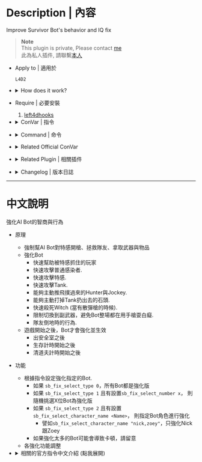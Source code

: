 # Description | 內容
Improve Survivor Bot's behavior and IQ fix

> __Note__ <br/>
This plugin is private, Please contact [me](https://github.com/fbef0102/Game-Private_Plugin#私人插件列表-private-plugins-list)<br/>
此為私人插件, 請聯繫[本人](https://github.com/fbef0102/Game-Private_Plugin#私人插件列表-private-plugins-list)

* Apply to | 適用於
	```
	L4D2
	```

* <details><summary>How does it work?</summary>

	* Improve bots
		* Help a pinning Survivor.
		* Attack a Common Infected.
		* Attack a Special Infected.
		* Attack a Tank.
		* Bash a flying Hunter and Jockey.
		* Shoot a tank rock.
		* Shoot a Witch (Contronls the attack timing when have a shotgun).
		* Restrict switching to the sub weapon.
		* And the action during incapacitated.

	* Select the improved bot with the following CVars.
		* If "sb_fix_select_type" is 0, improved all bots.
		* If "sb_fix_select_type" is 1, the number of bots set in "sb_fix_select_number" will be randomly select.
		* If "sb_fix_select_type" is 2, select the bot of the character entered in "sb_fix_select_character_name".
		* Bots will be improved after players have left the saferoom.
</details>

* Require | 必要安裝
	1. [left4dhooks](https://forums.alliedmods.net/showthread.php?t=321696)

* <details><summary>ConVar | 指令</summary>

	* cfg/sourcemod/l4d2_sb_fix.cfg
		```php
		// Bash a flying Hunter or Jockey. <0: Disable, 1: Enable | def: 1>
		sb_fix_bash_enabled "1"

		// Chance of bash a flying Hunter. (Even 100 doesn't can perfectly shove). <1 ~ 100 | def: 100>
		sb_fix_bash_hunter_chance "100"

		// Range to bash/search a flying Hunter. <1 ~ 500 | def: 145>
		sb_fix_bash_hunter_range "145"

		// Chance of bash a flying Jockey. (Even 100 doesn't can perfectly shove). <1 ~ 100 | def: 100>
		sb_fix_bash_jockey_chance "100"

		// Range to bash/search a flying Jockey. <1 ~ 500 | def: 125>
		sb_fix_bash_jockey_range "125"

		// Time interval to check Bot function. (To decrease lag)
		sb_fix_bot_interval "0.2"

		// Enable Bot unlimited ammo (backup ammo). <0:Disable, 1:Enable | def: 1>
		sb_fix_bot_unlimited_ammo "1"

		// Deal with Common Infecteds. <0: Disable, 1: Enable | def: 1>
		sb_fix_ci_enabled "1"

		// Allow to deal with the melee weapon. <0: Disable 1: Enable | def: 1>
		sb_fix_ci_melee_allow "1"

		// If "sb_fix_ci_melee_allow" is enabled, range to deal with the melee weapon. <1 ~ 500 | def: 160>
		sb_fix_ci_melee_range "160"

		// Range to shoot/search a Common Infected. <1 ~ 2000 | def: 500>
		sb_fix_ci_range "500"

		// [For debug] Print the action status. <0:Disable, 1:Enable>
		sb_fix_debug "0"

		// Disallow switching to the secondary weapon until the primary weapon is out of ammo. <0:No, 1:Yes | def: 1>
		sb_fix_dont_switch_secondary "1"

		// Enable the plugin. <0: Disable, 1: Enable>
		sb_fix_enabled "1"

		// Help a pinning survivor. <0: Disable, 1: Enable | def: 1>
		sb_fix_help_enabled "1"

		// Range to shoot/search a pinning survivor. <1 ~ 3000 | def: 1200>
		sb_fix_help_range "1200"

		// If "sb_fix_help_shove_type" is 2 or more, it is shove only while reloading. <0: No, 1: Yes | def: 0>
		sb_fix_help_shove_reloading "0"

		// Whether to help by shove. <0: Not help by shove, 1: Smoker only, 2: Smoker and Jockey, 3: Smoker, Jockey and Hunter | def: 2>
		sb_fix_help_shove_type "2"

		// Enable Incapacitated Cmd. <0: Disable, 1: Enable | def: 1>
		sb_fix_incapacitated_enabled "1"

		// Priority given to dealt a Smoker that is try to pinning self. <0: No, 1: Yes | def: 1>
		sb_fix_prioritize_ownersmoker "1"

		// Shoot a tank rock. <0: Disable, 1: Enable | def: 1>
		sb_fix_rock_enabled "1"

		// Range to shoot/search a tank rock. <1 ~ 2000 | def: 700>
		sb_fix_rock_range "700"

		// If "sb_fix_select_type" is 2, Enter the character name to improved. separate by commas (no spaces). Example: "nick,francis,bill"
		sb_fix_select_character_name ""

		// If 1, Notify Smart AI list in chatbox.
		sb_fix_select_chat "1"

		// If 1, Notify Smart AI list in hintbox.
		sb_fix_select_hint "1"

		// If "sb_fix_select_type" is 1, Enter the number of survivor bots. <0 ~ 4>
		sb_fix_select_number "1"

		// If 1, Play Sound when notify Smart AI list.
		sb_fix_select_sound "1"

		// Which survivor bots to improved. <0: All, 1: Randomly select X people when left the safe area, 2: Enter the character name of the survivor bot to improve in "sb_fix_select_character_name">
		sb_fix_select_type "0"

		// Deal with Special Infecteds. <0: Disable, 1: Enable | def: 1>
		sb_fix_si_enabled "1"

		// Ignore a Boomer near Survivors (and shove a Boomer). <0: No, 1: Yes | def: 1>
		sb_fix_si_ignore_boomer "1"

		// Range to ignore a Boomer. <1 ~ 900 | def: 200>
		sb_fix_si_ignore_boomer_range "200"

		// Range to shoot/search a Special Infected. <1 ~ 3000 | def: 500>
		sb_fix_si_range "500"

		// When a Special Infected and a Tank is together within the specified range, which to prioritize. <0: Nearest, 1: Special Infected, 2: Tank | def: 0>
		sb_fix_si_tank_priority_type "0"

		// Deal with Tanks. <0: Disable, 1: Enable | def: 1>
		sb_fix_tank_enabled "1"

		// Range to shoot/search a Tank. <1 ~ 3000 | def: 1200>
		sb_fix_tank_range "1200"

		// Shoot a rage Witch. <0: Disable, 1: Enable | def: 1>
		sb_fix_witch_enabled "1"

		// Range to shoot/search a rage Witch. <1 ~ 2000 | def: 1500>
		sb_fix_witch_range "1500"

		// Range to shoot/search a Witch that incapacitated a survivor. <0 ~ 2000 | def: 1000>
		sb_fix_witch_range_incapacitated "1000"

		// Range to shoot/search a Witch that killed a survivor. <0 ~ 2000 | def: 0>
		sb_fix_witch_range_killed "0"

		// [Witch] If have the shotgun, controls the attack timing. <0: Disable, 1: Enable | def: 1>
		sb_fix_witch_shotgun_control "1"

		// If a Witch is within distance of the values, stop the attack. <1 ~ 1000 | def: 300>
		sb_fix_witch_shotgun_range_max "300"

		// If a Witch is at distance of the values or more, stop the attack. <1 ~ 500 | def: 70>
		sb_fix_witch_shotgun_range_min "70"
		```
</details>

* <details><summary>Command | 命令</summary>

	* **Check smart AI bots list (Adm required: ADMFLAG_BAN)**
		```php
		sm_sblist
		```
</details>

* <details><summary>Related Official ConVar</summary>

	* write down the following cvars in cfg/server.cfg
		```php
		// The total number of melee weapons allowed on the team. 0 = bots never use melee
		sm_cvar sb_max_team_melee_weapons 0
		```
</details>

* <details><summary>Related Plugin | 相關插件</summary>

	1. [l4d2_sb_fix](/L4D_插件/Bot_IQ_200_Bot_智商加強/l4d2_sb_fix): Improve Survivor Bot's behavior and IQ fix
		> 強化AI Bot的智商與行為
</details>

* <details><summary>Changelog | 版本日誌</summary>

	* v1.3
		* Fix error "Exception reported: Entity -1 (-1) is invalid"
		* Convert code to latest syntax
		* Add convars.
		* Changes to fix warnings when compiling on SourceMod 1.11.
		* Bot Takes over player or spawn or die or disconnect event check
		* Add Adm Command, "sm_sblist", check smart bots list (Access: ADMFLAG_BAN)

	* v1.0
		* [By DingbatFlat](https://forums.alliedmods.net/showthread.php?t=334245)
</details>

- - - -
# 中文說明
強化AI Bot的智商與行為

* 原理
	* 強制幫AI Bot對特感開槍、拯救隊友、拿取武器與物品
	* 強化Bot
		* 快速幫助被特感抓住的玩家
		* 快速攻擊普通感染者.
		* 快速攻擊特感.
		* 快速攻擊Tank.
		* 能夠主動推飛撲過來的Hunter與Jockey.
		* 能夠主動打掉Tank扔出去的石頭.
		* 快速殺死Witch (當有散彈槍的時候).
		* 限制切換到副武器，避免Bot整場都在用手槍耍白癡.
		* 隊友倒地時的行為.
	* 遊戲開始之後，Bot才會強化並生效
		* 出安全室之後
		* 生存計時開始之後
		* 清道夫計時開始之後

* 功能
	* 根據指令設定強化指定的Bot.
		* 如果 ```sb_fix_select_type 0```，所有Bot都是強化版
		* 如果 ```sb_fix_select_type 1``` 且有設置```sb_fix_select_number x```， 則隨機挑選X位Bot為強化版
		* 如果 ```sb_fix_select_type 2``` 且有設置```sb_fix_select_character_name <Name>```， 則指定Bot角色進行強化
			* 譬如```sb_fix_select_character_name "nick,zoey"```，只強化Nick跟Zoey
		* 如果強化太多的Bot可能會導致卡頓，請留意
	* 各強化功能調整

* <details><summary>相關的官方指令中文介紹 (點我展開)</summary>

	* 以下指令寫入文件 cfg/server.cfg，可自行調整
		```php
		// 允許撿起近戰武器的Bot數量. 0=Bot永遠不拿近戰武器
		sm_cvar sb_max_team_melee_weapons 0
		```
</details>

